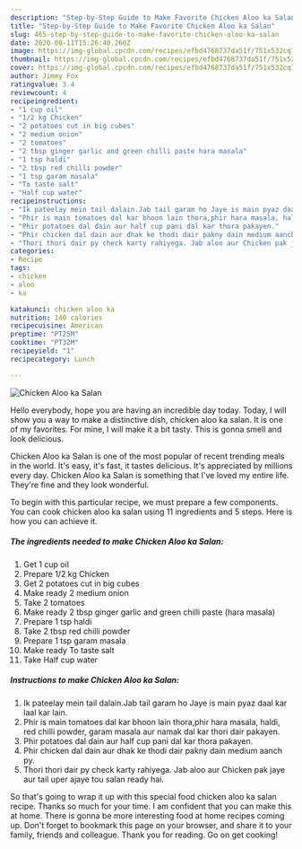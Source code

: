 ```yaml
---
description: "Step-by-Step Guide to Make Favorite Chicken Aloo ka Salan"
title: "Step-by-Step Guide to Make Favorite Chicken Aloo ka Salan"
slug: 465-step-by-step-guide-to-make-favorite-chicken-aloo-ka-salan
date: 2020-08-11T15:26:40.260Z
image: https://img-global.cpcdn.com/recipes/efbd4768737da51f/751x532cq70/chicken-aloo-ka-salan-recipe-main-photo.jpg
thumbnail: https://img-global.cpcdn.com/recipes/efbd4768737da51f/751x532cq70/chicken-aloo-ka-salan-recipe-main-photo.jpg
cover: https://img-global.cpcdn.com/recipes/efbd4768737da51f/751x532cq70/chicken-aloo-ka-salan-recipe-main-photo.jpg
author: Jimmy Fox
ratingvalue: 3.4
reviewcount: 4
recipeingredient:
- "1 cup oil"
- "1/2 kg Chicken"
- "2 potatoes cut in big cubes"
- "2 medium onion"
- "2 tomatoes"
- "2 tbsp ginger garlic and green chilli paste hara masala"
- "1 tsp haldi"
- "2 tbsp red chilli powder"
- "1 tsp garam masala"
- "To taste salt"
- "Half cup water"
recipeinstructions:
- "Ik pateelay mein tail dalain.Jab tail garam ho Jaye is main pyaz daal kar laal kar lain."
- "Phir is main tomatoes dal kar bhoon lain thora,phir hara masala, haldi, red chilli powder, garam masala aur namak dal kar thori dair pakayen."
- "Phir potatoes dal dain aur half cup pani dal kar thora pakayen."
- "Phir chicken dal dain aur dhak ke thodi dair pakny dain medium aanch py."
- "Thori thori dair py check karty rahiyega. Jab aloo aur Chicken pak jaye aur tail uper ajaye tou salan ready hai."
categories:
- Recipe
tags:
- chicken
- aloo
- ka

katakunci: chicken aloo ka 
nutrition: 140 calories
recipecuisine: American
preptime: "PT25M"
cooktime: "PT32M"
recipeyield: "1"
recipecategory: Lunch

---
```



![Chicken Aloo ka Salan](https://img-global.cpcdn.com/recipes/efbd4768737da51f/751x532cq70/chicken-aloo-ka-salan-recipe-main-photo.jpg)

Hello everybody, hope you are having an incredible day today. Today, I will show you a way to make a distinctive dish, chicken aloo ka salan. It is one of my favorites. For mine, I will make it a bit tasty. This is gonna smell and look delicious.

Chicken Aloo ka Salan is one of the most popular of recent trending meals in the world. It's easy, it's fast, it tastes delicious. It's appreciated by millions every day. Chicken Aloo ka Salan is something that I've loved my entire life. They're fine and they look wonderful.




To begin with this particular recipe, we must prepare a few components. You can cook chicken aloo ka salan using 11 ingredients and 5 steps. Here is how you can achieve it.

<!--inarticleads1-->

##### The ingredients needed to make Chicken Aloo ka Salan:

1. Get 1 cup oil
1. Prepare 1/2 kg Chicken
1. Get 2 potatoes cut in big cubes
1. Make ready 2 medium onion
1. Take 2 tomatoes
1. Make ready 2 tbsp ginger garlic and green chilli paste (hara masala)
1. Prepare 1 tsp haldi
1. Take 2 tbsp red chilli powder
1. Prepare 1 tsp garam masala
1. Make ready To taste salt
1. Take Half cup water




<!--inarticleads2-->

##### Instructions to make Chicken Aloo ka Salan:

1. Ik pateelay mein tail dalain.Jab tail garam ho Jaye is main pyaz daal kar laal kar lain.
1. Phir is main tomatoes dal kar bhoon lain thora,phir hara masala, haldi, red chilli powder, garam masala aur namak dal kar thori dair pakayen.
1. Phir potatoes dal dain aur half cup pani dal kar thora pakayen.
1. Phir chicken dal dain aur dhak ke thodi dair pakny dain medium aanch py.
1. Thori thori dair py check karty rahiyega. Jab aloo aur Chicken pak jaye aur tail uper ajaye tou salan ready hai.




So that's going to wrap it up with this special food chicken aloo ka salan recipe. Thanks so much for your time. I am confident that you can make this at home. There is gonna be more interesting food at home recipes coming up. Don't forget to bookmark this page on your browser, and share it to your family, friends and colleague. Thank you for reading. Go on get cooking!
